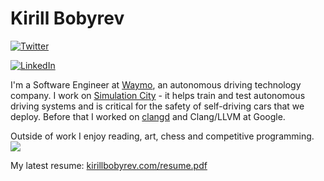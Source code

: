 # Kirill Bobyrev

[![Twitter](https://img.shields.io/twitter/follow/kirillbobyrev?style=social)](https://twitter.com/kirillbobyrev)

[![LinkedIn](https://img.shields.io/badge/LinkedIn-kirillbobyrev-blue)](https://www.linkedin.com/in/kirillbobyrev)

I'm a Software Engineer at [Waymo](https://waymo.com/), an autonomous driving
technology company. I work on [Simulation
City](https://blog.waymo.com/2021/06/SimulationCity.html) - it helps train and
test autonomous driving systems and is critical for the safety of self-driving
cars that we deploy. Before that I worked on [clangd](https://clangd.llvm.org)
and Clang/LLVM at Google.

Outside of work I enjoy reading, art, chess and competitive
programming.
![](https://hit.yhype.me/github/profile?user_id=3352968)

My latest resume: [kirillbobyrev.com/resume.pdf](https://kirillbobyrev.com/resume.pdf)
